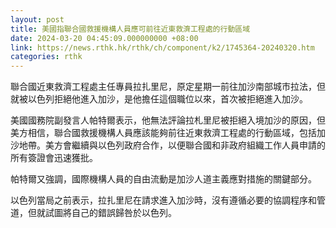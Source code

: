 ```yaml
---
layout: post
title: 美國指聯合國救援機構人員應可前往近東救濟工程處的行動區域
date: 2024-03-20 04:45:09.000000000 +08:00
link: https://news.rthk.hk/rthk/ch/component/k2/1745364-20240320.htm
categories: rthk
---
```


聯合國近東救濟工程處主任專員拉扎里尼，原定星期一前往加沙南部城市拉法，但就被以色列拒絕他進入加沙，是他擔任這個職位以來，首次被拒絕進入加沙。

美國國務院副發言人帕特爾表示，他無法評論拉札里尼被拒絕入境加沙的原因，但美方相信，聯合國救援機構人員應該能夠前往近東救濟工程處的行動區域，包括加沙地帶。美方會繼續與以色列政府合作，以便聯合國和非政府組織工作人員申請的所有簽證會迅速獲批。

帕特爾又強調，國際機構人員的自由流動是加沙人道主義應對措施的關鍵部分。

以色列當局之前表示，拉扎里尼在請求進入加沙時，沒有遵循必要的協調程序和管道，但就試圖將自己的錯誤歸咎於以色列。
